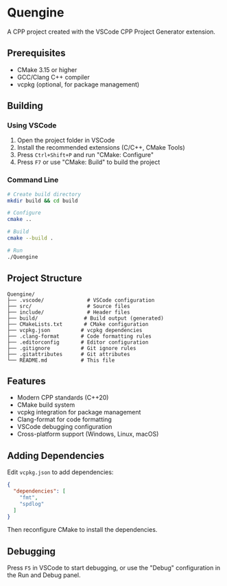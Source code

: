 # Quengine

A CPP project created with the VSCode CPP Project Generator extension.

## Prerequisites

- CMake 3.15 or higher
- GCC/Clang C++ compiler
- vcpkg (optional, for package management)

## Building

### Using VSCode

1. Open the project folder in VSCode
2. Install the recommended extensions (C/C++, CMake Tools)
3. Press `Ctrl+Shift+P` and run "CMake: Configure"
4. Press `F7` or use "CMake: Build" to build the project

### Command Line

```bash
# Create build directory
mkdir build && cd build

# Configure
cmake ..

# Build
cmake --build .

# Run
./Quengine
```

## Project Structure

```
Quengine/
├── .vscode/              # VSCode configuration
├── src/                  # Source files
├── include/              # Header files
├── build/               # Build output (generated)
├── CMakeLists.txt       # CMake configuration
├── vcpkg.json          # vcpkg dependencies
├── .clang-format       # Code formatting rules
├── .editorconfig       # Editor configuration
├── .gitignore          # Git ignore rules
├── .gitattributes      # Git attributes
└── README.md           # This file
```

## Features

- Modern CPP standards (C++20)
- CMake build system
- vcpkg integration for package management
- Clang-format for code formatting
- VSCode debugging configuration
- Cross-platform support (Windows, Linux, macOS)

## Adding Dependencies

Edit `vcpkg.json` to add dependencies:

```json
{
  "dependencies": [
    "fmt",
    "spdlog"
  ]
}
```

Then reconfigure CMake to install the dependencies.

## Debugging

Press `F5` in VSCode to start debugging, or use the "Debug" configuration in the Run and Debug panel.
